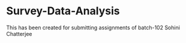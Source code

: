 # Survey-Data-Analysis
This has been created for submitting assignments of batch-102 Sohini Chatterjee
